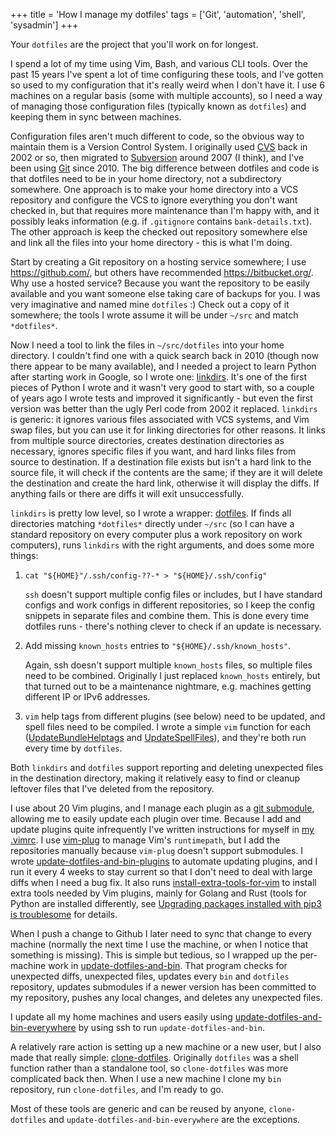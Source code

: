 +++
title = 'How I manage my dotfiles'
tags = ['Git', 'automation', 'shell', 'sysadmin']
+++

Your `dotfiles` are the project that you'll work on for longest.

I spend a lot of my time using Vim, Bash, and various CLI tools. Over the past
15 years I've spent a lot of time configuring these tools, and I've gotten so
used to my configuration that it's really weird when I don't have it. I use 6
machines on a regular basis (some with multiple accounts), so I need a way of
managing those configuration files (typically known as `dotfiles`) and keeping
them in sync between machines.

Configuration files aren't much different to code, so the obvious way to
maintain them is a Version Control System. I originally used
[CVS](https://en.wikipedia.org/wiki/Concurrent_Versions_System) back in 2002 or
so, then migrated to [Subversion](https://subversion.apache.org/) around 2007 (I
think), and I've been using [Git](https://git-scm.com/) since 2010. The big
difference between dotfiles and code is that dotfiles need to be in your home
directory, not a subdirectory somewhere. One approach is to make your home
directory into a VCS repository and configure the VCS to ignore everything you
don't want checked in, but that requires more maintenance than I'm happy with,
and it possibly leaks information (e.g. if `.gitignore` contains
`bank-details.txt`). The other approach is keep the checked out repository
somewhere else and link all the files into your home directory - this is what
I'm doing.

Start by creating a Git repository on a hosting service somewhere; I use
<https://github.com/>, but others have recommended <https://bitbucket.org/>. Why
use a hosted service? Because you want the repository to be easily available and
you want someone else taking care of backups for you. I was very imaginative and
named mine `dotfiles` :) Check out a copy of it somewhere; the tools I wrote
assume it will be under `~/src` and match `*dotfiles*`.

Now I need a tool to link the files in `~/src/dotfiles` into your home
directory. I couldn't find one with a quick search back in 2010 (though now
there appear to be many available), and I needed a project to learn Python after
starting work in Google, so I wrote one:
[linkdirs](https://github.com/tobinjt/bin/blob/master/python/linkdirs.py). It's
one of the first pieces of Python I wrote and it wasn't very good to start with,
so a couple of years ago I wrote tests and improved it significantly - but even
the first version was better than the ugly Perl code from 2002 it replaced.
`linkdirs` is generic: it ignores various files associated with VCS systems, and
Vim swap files, but you can use it for linking directories for other reasons.
It links from multiple source directories, creates destination directories as
necessary, ignores specific files if you want, and hard links files from source
to destination. If a destination file exists but isn't a hard link to the source
file, it will check if the contents are the same; if they are it will delete the
destination and create the hard link, otherwise it will display the diffs. If
anything fails or there are diffs it will exit unsuccessfully.

`linkdirs` is pretty low level, so I wrote a wrapper:
[dotfiles](https://github.com/tobinjt/bin/blob/master/dotfiles). If finds all
directories matching `*dotfiles*` directly under `~/src` (so I can have a
standard repository on every computer plus a work repository on work computers),
runs `linkdirs` with the right arguments, and does some more things:

1.  `cat "${HOME}"/.ssh/config-??-* > "${HOME}/.ssh/config"`

    `ssh` doesn't support multiple config files or includes, but I have standard
    configs and work configs in different repositories, so I keep the config
    snippets in separate files and combine them. This is done every time
    dotfiles runs - there's nothing clever to check if an update is necessary.

1.  Add missing `known_hosts` entries to `"${HOME}/.ssh/known_hosts"`.

    Again, ssh doesn't support multiple `known_hosts` files, so multiple files
    need to be combined. Originally I just replaced `known_hosts` entirely, but
    that turned out to be a maintenance nightmare, e.g. machines getting
    different IP or IPv6 addresses.

1.  `vim` help tags from different plugins (see below) need to be updated, and
    spell files need to be compiled. I wrote a simple `vim` function for each
    ([UpdateBundleHelptags](https://github.com/tobinjt/dotfiles/blob/master/.vim/plugin/JT_functions.vim#L48)
    and
    [UpdateSpellFiles](https://github.com/tobinjt/dotfiles/blob/master/.vim/plugin/JT_functions.vim#L53)),
    and they're both run every time by `dotfiles`.

Both `linkdirs` and `dotfiles` support reporting and deleting unexpected files
in the destination directory, making it relatively easy to find or cleanup
leftover files that I've deleted from the repository.

I use about 20 Vim plugins, and I manage each plugin as a [git
submodule](https://git-scm.com/docs/git-submodule), allowing me to easily update
each plugin over time. Because I add and update plugins quite infrequently I've
written instructions for myself in [my
.vimrc](https://github.com/tobinjt/dotfiles/blob/master/.vimrc#L85). I use
[vim-plug](https://github.com/junegunn/vim-plug) to manage Vim's `runtimepath`,
but I add the repositories manually because `vim-plug` doesn't support
submodules. I wrote
[update-dotfiles-and-bin-plugins](https://github.com/tobinjt/bin/blob/master/update-dotfiles-and-bin-plugins)
to automate updating plugins, and I run it every 4 weeks to stay current so that
I don't need to deal with large diffs when I need a bug fix. It also runs
[install-extra-tools-for-vim](https://github.com/tobinjt/bin/blob/master/install-extra-tools-for-vim)
to install extra tools needed by Vim plugins, mainly for Golang and Rust (tools
for Python are installed differently, see [Upgrading packages installed with
pip3 is
troublesome](https://www.johntobin.ie/blog/python_development/#upgrading-packages-installed-with-pip3-is-troublesome)
for details.

When I push a change to Github I later need to sync that change to every machine
(normally the next time I use the machine, or when I notice that something is
missing). This is simple but tedious, so I wrapped up the per-machine work in
[update-dotfiles-and-bin](https://github.com/tobinjt/bin/blob/master/update-dotfiles-and-bin).
That program checks for unexpected diffs, unexpected files, updates every `bin`
and `dotfiles` repository, updates submodules if a newer version has been
committed to my repository, pushes any local changes, and deletes any unexpected
files.

I update all my home machines and users easily using
[update-dotfiles-and-bin-everywhere](https://github.com/tobinjt/bin/blob/master/update-dotfiles-and-bin-everywhere)
by using ssh to run `update-dotfiles-and-bin`.

A relatively rare action is setting up a new machine or a new user, but I also
made that really simple:
[clone-dotfiles](https://github.com/tobinjt/bin/blob/master/clone-dotfiles).
Originally `dotfiles` was a shell function rather than a standalone tool, so
`clone-dotfiles` was more complicated back then. When I use a new machine I
clone my `bin` repository, run `clone-dotfiles`, and I'm ready to go.

Most of these tools are generic and can be reused by anyone, `clone-dotfiles`
and `update-dotfiles-and-bin-everywhere` are the exceptions.
